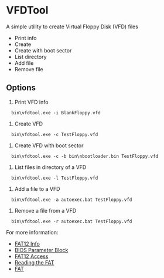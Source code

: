 VFDTool
===

A simple utility to create Virtual Floppy Disk (VFD) files
* Print info
* Create
* Create with boot sector
* List directory
* Add file
* Remove file

Options
---
1. Print VFD info
```
  bin\vfdtool.exe -i BlankFloppy.vfd
```
1. Create VFD
```
  bin\vfdtool.exe -c TestFloppy.vfd
```
1. Create VFD with boot sector
```
  bin\vfdtool.exe -c -b bin\nbootloader.bin TestFloppy.vfd
```
1. List files in directory of a VFD
```
  bin\vfdtool.exe -l TestFloppy.vfd
```
1. Add a file to a VFD
```
  bin\vfdtool.exe -a autoexec.bat TestFloppy.vfd
```
1. Remove a file from a VFD
```
  bin\vfdtool.exe -r autoexec.bat TestFloppy.vfd
```

For more information:
* [FAT12 Info](https://wiki.osdev.org/FAT)
* [BIOS Parameter Block](http://brokenthorn.com/Resources/OSDev4.html)
* [FAT12 Access](http://brokenthorn.com/Resources/OSDev6.html)
* [Reading the FAT](http://www.independent-software.com/operating-system-development-file-allocation-table-and-reading-from-disk.html)
* [FAT](http://www.beginningtoseethelight.org/fat16/index.htm)